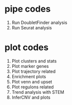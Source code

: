 # pipe codes
1. Run DoubletFinder analysis
2. Run Seurat analysis

# plot codes
1. Plot clusters and stats
2. Plot marker genes
3. Plot trajectory related
4. Enrichment plots
5. Plot venn and upset
6. Plot regulons related
7. Trend analysis with STEM
8. InferCNV and plots
